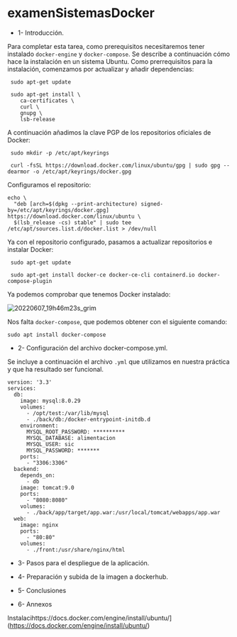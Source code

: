 # examenSistemasDocker

- 1- Introducción.

Para completar esta tarea, como prerequisitos necesitaremos tener instalado `docker-engine` y `docker-compose`. Se describe a continuación cómo hace la instalación en un sistema Ubuntu. Como prerrequisitos para la instalación, comenzamos por actualizar y añadir dependencias:

```
 sudo apt-get update

 sudo apt-get install \
    ca-certificates \
    curl \
    gnupg \
    lsb-release
```

A continuación añadimos la clave PGP de los repositorios oficiales de Docker:

```
 sudo mkdir -p /etc/apt/keyrings

 curl -fsSL https://download.docker.com/linux/ubuntu/gpg | sudo gpg --dearmor -o /etc/apt/keyrings/docker.gpg
```

Configuramos el repositorio:

```
echo \
  "deb [arch=$(dpkg --print-architecture) signed-by=/etc/apt/keyrings/docker.gpg] https://download.docker.com/linux/ubuntu \
  $(lsb_release -cs) stable" | sudo tee /etc/apt/sources.list.d/docker.list > /dev/null
```

Ya con el repositorio configurado, pasamos a actualizar repositorios e instalar Docker:

```
 sudo apt-get update

 sudo apt-get install docker-ce docker-ce-cli containerd.io docker-compose-plugin
 ```
 
 Ya podemos comprobar que tenemos Docker instalado:
 
 ![20220607_19h46m23s_grim](https://user-images.githubusercontent.com/91564852/172448788-baeb7752-a15e-4b85-bffd-c56b12125a50.png)

Nos falta `docker-compose`, que podemos obtener con el siguiente comando:

`sudo apt install docker-compose`
 
- 2- Configuración del archivo docker-compose.yml.

Se incluye a continuación el archivo `.yml` que utilizamos en nuestra práctica y que ha resultado ser funcional.

```
version: '3.3'
services:
  db:
    image: mysql:8.0.29
    volumes:
      - /opt/test:/var/lib/mysql
      - ./back/db:/docker-entrypoint-initdb.d
    environment:
      MYSQL_ROOT_PASSWORD: **********
      MYSQL_DATABASE: alimentacion
      MYSQL_USER: sic
      MYSQL_PASSWORD: *******
    ports:
      - "3306:3306"
  backend:
    depends_on:
      - db
    image: tomcat:9.0
    ports:
      - "8080:8080"
    volumes:
      - ./back/app/target/app.war:/usr/local/tomcat/webapps/app.war
  web:
    image: nginx
    ports:
      - "80:80"
    volumes: 
      - ./front:/usr/share/nginx/html
  ```


- 3- Pasos para el despliegue de la aplicación.


- 4- Preparación y subida de la imagen a dockerhub.


- 5- Conclusiones


- 6- Annexos

Instalacihttps://docs.docker.com/engine/install/ubuntu/](https://docs.docker.com/engine/install/ubuntu/)
